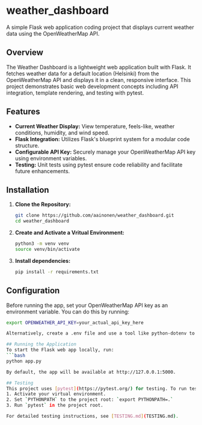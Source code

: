 # weather_dashboard

A simple Flask web application coding project that displays current weather data using the OpenWeatherMap API.

## Overview

The Weather Dashboard is a lightweight web application built with Flask. It fetches weather data for a default location (Helsinki) from the OpenWeatherMap API and displays it in a clean, responsive interface. This project demonstrates basic web development concepts including API integration, template rendering, and testing with pytest.

## Features

- **Current Weather Display:**
  View temperature, feels-like, weather conditions, humidity, and wind speed.
- **Flask Integration:**
  Utilizes Flask's blueprint system for a modular code structure.
- **Configurable API Key:**
  Securely manage your OpenWeatherMap API key using environment variables.
- **Testing:**
  Unit tests using pytest ensure code reliability and facilitate future enhancements.

## Installation

1. **Clone the Repository:**
   ```bash
   git clone https://github.com/aainonen/weather_dashboard.git
   cd weather_dashboard

2. **Create and Activate a Vritual Environment:**
   ```bash
   python3 -m venv venv
   source venv/bin/activate

3. **Install dependencies:**
   ```bash
   pip install -r requirements.txt


## Configuration
Before running the app, set your OpenWeatherMap API key as an environment variable. You can do this by running:
   ```bash
   export OPENWEATHER_API_KEY=your_actual_api_key_here

Alternatively, create a .env file and use a tool like python-dotenv to load your configuration.

## Running the Application
To start the Flask web app locally, run:
   ```bash
   python app.py
   
By default, the app will be available at http://127.0.0.1:5000.

## Testing
This project uses [pytest](https://pytest.org/) for testing. To run tests locally:
1. Activate your virtual environment.
2. Set `PYTHONPATH` to the project root: `export PYTHONPATH=.`
3. Run `pytest` in the project root.

For detailed testing instructions, see [TESTING.md](TESTING.md).
